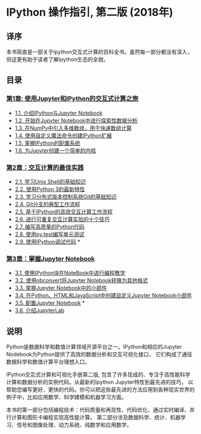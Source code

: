 # IPython 操作指引, 第二版 (2018年)

## 译序
本书简直是一部关于Ipython交互式计算的百科全书。虽然每一部分都没有深入，但这更有助于读者了解Ipython生态的全貌。

## 目录 


### [第1章: 使用Jupyter和IPython的交互式计算之旅](chapter01_basic)

* [1.1. 介绍IPython与Jupyter Notebook](chapter01_basic/01_notebook.md)
* [1.2. 开始在Jupyter Notebook中进行探索性数据分析](chapter01_basic/02_pandas.md)
* [1.3. 在NumPy中引入多维数组，用于快速数组计算](chapter01_basic/03_numpy.md)
* [1.4. 使用自定义魔法命令创建IPython扩展](chapter01_basic/04_magic.md)
* [1.5. 掌握IPython的配置系统](chapter01_basic/05_config.md)
* [1.6. 为Jupyter创建一个简单的内核](chapter01_basic/06_kernel.md)


### [第2章：交互计算的最佳实践](chapter02_best_practices)

* [2.1. 学习Unix Shell的基础知识](chapter02_best_practices/01_shell.md)
* [2.2. 使用Python 3的最新特性](chapter02_best_practices/02_py3.md)
* [2.3. 学习分布式版本控制系统Git的基础知识](chapter02_best_practices/03_git.md)
* [2.4. Git分支的典型工作流程](chapter02_best_practices/04_git_advanced.md)
* [2.5. 基于IPython的高效交互计算工作流程](chapter02_best_practices/05_workflows.md)
* [2.6. 进行可重复交互计算实验的十个技巧](chapter02_best_practices/06_tips.md)
* [2.7. 编写高质量的Python代码](chapter02_best_practices/07_high_quality.md)
* [2.8. 使用py.test编写单元测试](chapter02_best_practices/08_test.md)
* [2.9. 使用IPython调试代码](chapter02_best_practices/09_debugging.md) *


### [第3章：掌握Jupyter Notebook](chapter03_notebook)

* [3.1. 使用IPython块在NoteBook中进行编程教学](chapter03_notebook/01_blocks.md)
* [3.2. 使用nbconvert将Jupyter Notebook转换为其他格式](chapter03_notebook/02_nbformat.md)
* [3.3. 掌握Jupyter Notebook中的小部件](chapter03_notebook/03_widgets.md)
* [3.4. 在Python、HTML和JavaScript中创建自定义Jupyter Notebook小部件](chapter03_notebook/04_custom_widgets.md)
* [3.5. 配置Jupyter Notebook](chapter03_notebook/05_custom_notebook.md) *
* [3.6. 介绍JupyterLab](chapter03_notebook/06_jupyterlab.md)

<!-- 

### [Chapter 4 : Profiling and Optimization](chapter04_optimization)
### [第4章: 分析与优化](chapter04_optimization)

* [4.1. Evaluating the time taken by a command in IPython](chapter04_optimization/01_timeit.md) *
* [4.1. 在IPython中估算一条指令的执行时间](chapter04_optimization/01_timeit.md) *
* [4.2. Profiling your code easily with cProfile and IPython](chapter04_optimization/02_profile.md)
* [4.2. 使用cProfile和IPython轻松分析代码](chapter04_optimization/02_profile.md)
* [4.3. Profiling your code line-by-line with line_profiler](chapter04_optimization/03_linebyline.md)
* [4.3. 使用line_profiler逐行分析代码](chapter04_optimization/03_linebyline.md)
* [4.4. Profiling the memory usage of your code with memory_profiler](chapter04_optimization/04_memprof.md)
* [4.4. 使用memory_profiler分析代码的内存使用情况](chapter04_optimization/04_memprof.md)
* [4.5. Understanding the internals of NumPy to avoid unnecessary array copying](chapter04_optimization/05_array_copies.md)
* [4.5. 了解NumPy的内部结构以避免不必要的数组复制](chapter04_optimization/05_array_copies.md)
* [4.6. Using stride tricks with NumPy](chapter04_optimization/06_stride_tricks.md)
* [4.6. 使用与NumPy的步幅(stride)技巧](chapter04_optimization/06_stride_tricks.md)
* [4.7. Implementing an efficient rolling average algorithm with stride tricks](chapter04_optimization/07_rolling_average.md)
* [4.7. 使用步幅(stride)技巧实现高效的滚动平均算法](chapter04_optimization/07_rolling_average.md)
* [4.8. Processing large NumPy arrays with memory mapping](chapter04_optimization/08_memmap.md)
* [4.8. 使用内存映射处理大型NumPy数组](chapter04_optimization/08_memmap.md)
* [4.9. Manipulating large arrays with HDF5](chapter04_optimization/09_hdf5_array.md) *
* [4.9. 使用HDF5操作大数组](chapter04_optimization/09_hdf5_array.md) *


### [Chapter 5 : High-Performance Computing](chapter05_hpc)
### [第5章：高性能计算](chapter05_hpc)

* [5.1. Knowing Python to write faster code](chapter05_hpc/01_slow.md)
* [5.1. 了解Python以便更快编写代码](chapter05_hpc/01_slow.md)
* [5.2. Accelerating pure Python code with Numba and just-in-time compilation](chapter05_hpc/02_numba.md)
* [5.2. 用Numba和即时编译技术加速纯Python代码](chapter05_hpc/02_numba.md)
* [5.3. Accelerating array computations with Numexpr](chapter05_hpc/03_numexpr.md)
* [5.3. 使用Numexpr加速数组计算](chapter05_hpc/03_numexpr.md)
* [5.4. Wrapping a C library in Python with ctypes](chapter05_hpc/04_ctypes.md)
* [5.4. 使用ctypes包裹c语音编写的代码库](chapter05_hpc/04_ctypes.md)
* [5.5. Accelerating Python code with Cython](chapter05_hpc/05_cython.md)
* [5.5. 使用Cython加速Python代码](chapter05_hpc/05_cython.md)
* [5.6. Optimizing Cython code by writing less Python and more C](chapter05_hpc/06_ray.md)
* [5.6. 多写C代码少些Python以优化Cython代码](chapter05_hpc/06_ray.md)
* [5.7. Releasing the GIL to take advantage of multi-core processors with Cython and OpenMP](chapter05_hpc/07_openmp.md)
* [5.7. 释放GIL以便用Cython和OpenMP利用多核处理器](chapter05_hpc/07_openmp.md)
* [5.8. Writing massively parallel code for NVIDIA graphics cards (GPUs) with CUDA](chapter05_hpc/08_cuda.md)
* [5.8. 用CUDA为NVIDIA显卡(GPU)编写大规模并行代码](chapter05_hpc/08_cuda.md)
* [5.9. Distributing Python code across multiple cores with IPython](chapter05_hpc/09_ipyparallel.md)
* [5.9. 使用IPython把Python代码分发到多个处理器内核上](chapter05_hpc/09_ipyparallel.md)
* [5.10. Interacting with asynchronous parallel tasks in IPython](chapter05_hpc/10_async.md)
* [5.10. 与IPython中的异步并行任务交互](chapter05_hpc/10_async.md)
* [5.11. Performing out-of-core computations on large arrays with Dask](chapter05_hpc/11_dask.md)
* [5.11. 使用Dask对大数组执行核外计算](chapter05_hpc/11_dask.md)
* [5.12. Trying the Julia programming language in the Jupyter Notebook](chapter05_hpc/12_julia.md) *
* [5.12. 在Jupyter Notebook中尝试使用Julia编程语言](chapter05_hpc/12_julia.md) *


### [Chapter 6 : Data Visualization](chapter06_viz)
### [第6章：数据可视化](chapter06_viz)

* [6.1. Using matplotlib styles](chapter06_viz/01_styles.md)
* [6.1. 使用matplotlib样式](chapter06_viz/01_styles.md)
* [6.2. Creating statistical plots easily with seaborn](chapter06_viz/02_seaborn.md)
* [6.2. 使用seaborn轻松创建统计图](chapter06_viz/02_seaborn.md)
* [6.3. Creating interactive Web visualizations with Bokeh and HoloViews](chapter06_viz/03_bokeh.md)
* [6.3. 使用Bokeh和HoloViews创建交互式Web可视化](chapter06_viz/03_bokeh.md)
* [6.4. Visualizing a NetworkX graph in the Notebook with D3.js](chapter06_viz/04_d3.md)
* [6.4. 在Notebook中用D3.js对NetworkX图进行可视化处理](chapter06_viz/04_d3.md)
* [6.5. Discovering interactive visualization libraries in the Notebook](chapter06_viz/05_widgets.md) *
* [6.5. 在NoteBook中探索交互式可视化库](chapter06_viz/05_widgets.md) *
* [6.6. Creating plots with Altair and the Vega-Lite specification](chapter06_viz/06_altair.md)
* [6.6. 利用Altair和Vega-Lite规范生成图表](chapter06_viz/06_altair.md)


### [Chapter 7 : Statistical Data Analysis](chapter07_stats)
### [第7章：统计数据分析](chapter07_stats)

* [7.1. Exploring a dataset with pandas and matplotlib](chapter07_stats/01_pandas.md)
* [7.1. 用Pandas和matplotlib解析数据集](chapter07_stats/01_pandas.md)
* [7.2. Getting started with statistical hypothesis testing — a simple z-test](chapter07_stats/02_z_test.md)
* [7.2. 从统计假设检验开始——一个简单的z检验](chapter07_stats/02_z_test.md)
* [7.3. Getting started with Bayesian methods](chapter07_stats/03_bayesian.md)
* [7.3. 开始使用贝叶斯方法](chapter07_stats/03_bayesian.md)
* [7.4. Estimating the correlation between two variables with a contingency table and a chi-squared test](chapter07_stats/04_correlation.md)
* [7.4. 用列联表和卡方检验估计两个变量之间的相关性](chapter07_stats/04_correlation.md)
* [7.5. Fitting a probability distribution to data with the maximum likelihood method](chapter07_stats/05_mlfit.md)
* [7.5. 用最大似然法拟合数据的概率分布](chapter07_stats/05_mlfit.md)
* [7.6. Estimating a probability distribution nonparametrically with a kernel density estimation](chapter07_stats/06_kde.md)
* [7.6. 用核密度估计非参数概率分布](chapter07_stats/06_kde.md)
* [7.7. Fitting a Bayesian model by sampling from a posterior distribution with a Markov Chain Monte Carlo method](chapter07_stats/07_pymc.md)
* [7.7. 用马尔可夫链蒙特卡罗方法从后验分布中抽样拟合贝叶斯模型](chapter07_stats/07_pymc.md)
* [7.8. Analyzing data with the R programming language in the Jupyter Notebook](chapter07_stats/08_r.md) *
* [7.8. 使用R编程语言在Jupyter Notebook上分析数据](chapter07_stats/08_r.md) *


### [Chapter 8 : Machine Learning](chapter08_ml)
### [第8章: 机器学习](chapter08_ml)

* [8.1. Getting started with scikit-learn](chapter08_ml/01_scikit.md)
* [8.1. scikit-learn入门](chapter08_ml/01_scikit.md)
* [8.2. Predicting who will survive on the Titanic with logistic regression](chapter08_ml/02_titanic.md) *
* [8.2. 通过logistic回归预测谁能在泰坦尼克号上生存下来](chapter08_ml/02_titanic.md) *
* [8.3. Learning to recognize handwritten digits with a K-nearest neighbors classifier](chapter08_ml/03_digits.md)
* [8.3. 学习使用K近邻分类器识别手写数字](chapter08_ml/03_digits.md)
* [8.4. Learning from text — Naive Bayes for Natural Language Processing](chapter08_ml/04_text.md)
* [8.4. 从文本中学习--用于自然语言处理的朴素贝叶斯算法](chapter08_ml/04_text.md)
* [8.5. Using support vector machines for classification tasks](chapter08_ml/05_svm.md)
* [8.5. 分类任务中使用支持向量机](chapter08_ml/05_svm.md)
* [8.6. Using a random forest to select important features for regression](chapter08_ml/06_random_forest.md)
* [8.6. 用随机森林选择回归的重要特征](chapter08_ml/06_random_forest.md)
* [8.7. Reducing the dimensionality of a dataset with a principal component analysis](chapter08_ml/07_pca.md) *
* [8.7. 用主分量分析法降低数据集的维度](chapter08_ml/07_pca.md) *
* [8.8. Detecting hidden structures in a dataset with clustering](chapter08_ml/08_clustering.md)
* [8.8. 利用集群探测数据中隐藏的结构](chapter08_ml/08_clustering.md)


### [第9章 : Numerical Optimization](chapter09_numoptim)
### [第9章 : 数值优化](chapter09_numoptim)

* [9.1. Finding the root of a mathematical function](chapter09_numoptim/01_root.md) *
* [9.1. 求数学函数的根](chapter09_numoptim/01_root.md) *
* [9.2. Minimizing a mathematical function](chapter09_numoptim/02_minimize.md)
* [9.2. 最小化数学函数](chapter09_numoptim/02_minimize.md)
* [9.3. Fitting a function to data with nonlinear least squares](chapter09_numoptim/03_curvefitting.md)
* [9.3. 用非线性最小二乘法将数据拟合成函数](chapter09_numoptim/03_curvefitting.md)
* [9.4. Finding the equilibrium state of a physical system by minimizing its potential energy](chapter09_numoptim/04_energy.md)
* [9.4. 通过最小化其势能求出物理系统的平衡态](chapter09_numoptim/04_energy.md)


### [第10章: Signal Processing](chapter10_signal)
### [第10章: 信号处理](chapter10_signal)

* [10.1. Analyzing the frequency components of a signal with a Fast Fourier Transform](chapter10_signal/01_fourier.md)
* [10.1. 用快速傅里叶变换分析信号的频率分量](chapter10_signal/01_fourier.md)
* [10.2. Applying a linear filter to a digital signal](chapter10_signal/02_filter.md)
* [10.2. 将线性滤波器应用于数字信号](chapter10_signal/02_filter.md)
* [10.3. Computing the autocorrelation of a time series](chapter10_signal/03_autocorrelation.md)
* [10.3. 计算时间序列的自相关](chapter10_signal/03_autocorrelation.md)


### [第11章: Image and Audio Processing](chapter11_image)
### [第11章: 图像与音频处理](chapter11_image)

* [11.1. Manipulating the exposure of an image](chapter11_image/01_exposure.md)
* [11.1. 操纵图像的曝光](chapter11_image/01_exposure.md)
* [11.2. Applying filters on an image](chapter11_image/02_filters.md)
* [11.2. 在图像上应用过滤器](chapter11_image/02_filters.md)
* [11.3. Segmenting an image](chapter11_image/03_segmentation.md)
* [11.3. 分割图像](chapter11_image/03_segmentation.md)
* [11.4. Finding points of interest in an image](chapter11_image/04_interest.md)
* [11.4. 在图像中找到感兴趣的点](chapter11_image/04_interest.md)
* [11.5. Detecting faces in an image with OpenCV](chapter11_image/05_faces.md) *
* [11.5. 用OpenCV检测图像中的人脸](chapter11_image/05_faces.md) *
* [11.6. Applying digital filters to speech sounds](chapter11_image/06_speech.md)
* [11.6. 把数字滤波器运用于语音](chapter11_image/06_speech.md)
* [11.7. Creating a sound synthesizer in the Notebook](chapter11_image/07_synth.md)
* [11.7. 在Notebook中创建声音合成器](chapter11_image/07_synth.md)


### [第12章: Deterministic Dynamical Systems](chapter12_deterministic)
### [第12章: 确定性动力系统](chapter12_deterministic)

* [12.1. Plotting the bifurcation diagram of a chaotic dynamical system](chapter12_deterministic/01_bifurcation.md)
* [12.1. 绘制混沌动力系统的分岔图](chapter12_deterministic/01_bifurcation.md)
* [12.2. Simulating an elementary cellular automaton](chapter12_deterministic/02_cellular.md)
* [12.2. 模拟基本元胞自动机](chapter12_deterministic/02_cellular.md)
* [12.3. Simulating an ordinary differential equation with SciPy](chapter12_deterministic/03_ode.md)
* [12.3. 用SciPy模拟一个常微分方程](chapter12_deterministic/03_ode.md)
* [12.4. Simulating a partial differential equation — reaction-diffusion systems and Turing patterns](chapter12_deterministic/04_turing.md)
* [12.4. 模拟偏微分方程--反应扩散系统和图灵模式](chapter12_deterministic/04_turing.md)


### [第13章: Stochastic Dynamical Systems](chapter13_stochastic)
### [第13章: 随机动力系统](chapter13_stochastic)

* [13.1. Simulating a discrete-time Markov chain](chapter13_stochastic/01_markov.md)
* [13.1. 模拟离散时马尔可夫链](chapter13_stochastic/01_markov.md)
* [13.2. Simulating a Poisson process](chapter13_stochastic/02_poisson.md) *
* [13.2. 模拟泊松过程](chapter13_stochastic/02_poisson.md) *
* [13.3. Simulating a Brownian motion](chapter13_stochastic/03_brownian.md)
* [13.3. 模拟布朗运动](chapter13_stochastic/03_brownian.md)
* [13.4. Simulating a stochastic differential equation](chapter13_stochastic/04_sde.md)
* [13.4. 模拟随机微分方程](chapter13_stochastic/04_sde.md)


### [第14章 : Graphs, Geometry, and Geographic Information Systems](chapter14_graphgeo)
### [第14章 : 图形,几何和地理信息系统](chapter14_graphgeo)

* [14.1. Manipulating and visualizing graphs with NetworkX](chapter14_graphgeo/01_networkx.md) *
* [14.1. 用NetworkX对图形进行操作和可视化](chapter14_graphgeo/01_networkx.md) *
* [14.2. Drawing flight routes with NetworkX](chapter14_graphgeo/02_airports.md)
* [14.2. 用NetworkX绘制航线](chapter14_graphgeo/02_airports.md)
* [14.3. Resolving dependencies in a directed acyclic graph with a topological sort](chapter14_graphgeo/03_dag.md)
* [14.3. 用拓扑排序解决有向无环图中的依赖关系](chapter14_graphgeo/03_dag.md)
* [14.4. Computing connected components in an image](chapter14_graphgeo/04_connected.md)
* [14.4. 计算图像中的连接组件](chapter14_graphgeo/04_connected.md)
* [14.5. Computing the Voronoi diagram of a set of points](chapter14_graphgeo/05_voronoi.md)
* [14.5. 计算一组点的Voronoi图](chapter14_graphgeo/05_voronoi.md)
* [14.6. Manipulating geospatial data with Cartopy](chapter14_graphgeo/06_gis.md)
* [14.6. 用Cartopy操纵地理空间数据](chapter14_graphgeo/06_gis.md)
* [14.7. Creating a route planner for a road network](chapter14_graphgeo/07_gps.md)
* [14.7. 为路网创建路径规划器](chapter14_graphgeo/07_gps.md)


### [第15章 : Symbolic and Numerical Mathematics](chapter15_symbolic)
### [第15章 : 符号和数值数学](chapter15_symbolic)

* [15.1. Diving into symbolic computing with SymPy](chapter15_symbolic/01_sympy_intro.md)
* [15.1. 用SymPy深入符号计算](chapter15_symbolic/01_sympy_intro.md)
* [15.2. Solving equations and inequalities](chapter15_symbolic/02_solvers.md)
* [15.2. 解方程与不等式](chapter15_symbolic/02_solvers.md)
* [15.3. Analyzing real-valued functions](chapter15_symbolic/03_function.md)
* [15.3. 分析实值函数](chapter15_symbolic/03_function.md)
* [15.4. Computing exact probabilities and manipulating random variables](chapter15_symbolic/04_stats.md)
* [15.4. 精确概率的计算与随机变量的操纵](chapter15_symbolic/04_stats.md)
* [15.5. A bit of number theory with SymPy](chapter15_symbolic/05_number_theory.md)
* [15.5. 一点关于SymPy的数论](chapter15_symbolic/05_number_theory.md)
* [15.6. Finding a Boolean propositional formula from a truth table](chapter15_symbolic/06_logic.md)
* [15.6. 从真值表中寻找布尔命题公式](chapter15_symbolic/06_logic.md)
* [15.7. Analyzing a nonlinear differential system — Lotka-Volterra (predator-prey) equations](chapter15_symbolic/07_lotka.md)
* [15.7. 非线性微分系统分析 -- Lotka-Volterra方程](chapter15_symbolic/07_lotka.md)
* [15.8. Getting started with Sage](chapter15_symbolic/08_sage.md) *
* [15.8. Sage入门](chapter15_symbolic/08_sage.md) *

-->

## 说明 

Python是数据科学和数值计算领域开源平台之一。IPython和相应的Jupyter Nodebook为Python提供了高效的数据分析和交互可视化接口，
它们构成了通往数据科学和数值计算平台理想入口。

IPython交互式计算和可视化手册第二版, 包含了许多现成的、专注于高性能科学计算和数据分析的实例代码。从最新的Ipython Jupyter特性到最先进的技巧，
以帮助您编写更好、更快的代码。你可以把这些最先进的方法应用到各种现实世界的例子中，比如应用数学、科学建模和机器学习方面。

本书的第一部分包括编程技术：代码质量和再现性、代码优化、通过实时编译、并行计算和图形卡编程实现高性能计算。
第二部分涉及数据科学、统计、机器学习、信号和图像处理、动力系统、纯数学和应用数学。


